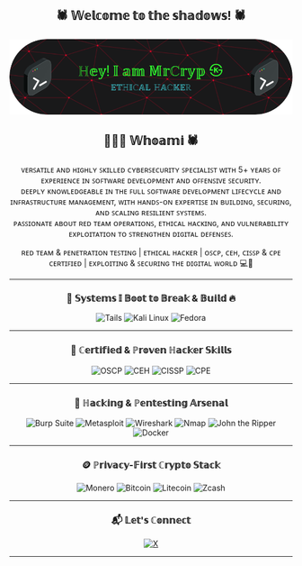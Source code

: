 ## <p align="center"> 🕷️ 𝕎𝕖𝕝𝕔𝕠𝕞𝕖 𝕥𝕠 𝕥𝕙𝕖 𝕤𝕙𝕒𝕕𝕠𝕨𝕤! 🕷️
 
![Header](github-header-image.png)
 
## <p align="center"> 🧑🏻‍💻 𝕎𝕙𝕠𝕒𝕞𝕚 🕷️

<p align="center">
  ᴠᴇʀꜱᴀᴛɪʟᴇ ᴀɴᴅ ʜɪɢʜʟʏ ꜱᴋɪʟʟᴇᴅ ᴄʏʙᴇʀꜱᴇᴄᴜʀɪᴛʏ ꜱᴘᴇᴄɪᴀʟɪꜱᴛ ᴡɪᴛʜ 5+ ʏᴇᴀʀꜱ ᴏꜰ ᴇxᴘᴇʀɪᴇɴᴄᴇ ɪɴ ꜱᴏꜰᴛᴡᴀʀᴇ ᴅᴇᴠᴇʟᴏᴘᴍᴇɴᴛ ᴀɴᴅ ᴏꜰꜰᴇɴꜱɪᴠᴇ ꜱᴇᴄᴜʀɪᴛʏ.<br>
  ᴅᴇᴇᴘʟʏ ᴋɴᴏᴡʟᴇᴅɢᴇᴀʙʟᴇ ɪɴ ᴛʜᴇ ꜰᴜʟʟ ꜱᴏꜰᴛᴡᴀʀᴇ ᴅᴇᴠᴇʟᴏᴘᴍᴇɴᴛ ʟɪꜰᴇᴄʏᴄʟᴇ ᴀɴᴅ ɪɴꜰʀᴀꜱᴛʀᴜᴄᴛᴜʀᴇ ᴍᴀɴᴀɢᴇᴍᴇɴᴛ, ᴡɪᴛʜ ʜᴀɴᴅꜱ-ᴏɴ ᴇxᴘᴇʀᴛɪꜱᴇ ɪɴ ʙᴜɪʟᴅɪɴɢ, ꜱᴇᴄᴜʀɪɴɢ, ᴀɴᴅ ꜱᴄᴀʟɪɴɢ ʀᴇꜱɪʟɪᴇɴᴛ ꜱʏꜱᴛᴇᴍꜱ.<br>
  ᴘᴀꜱꜱɪᴏɴᴀᴛᴇ ᴀʙᴏᴜᴛ ʀᴇᴅ ᴛᴇᴀᴍ ᴏᴘᴇʀᴀᴛɪᴏɴꜱ, ᴇᴛʜɪᴄᴀʟ ʜᴀᴄᴋɪɴɢ, ᴀɴᴅ ᴠᴜʟɴᴇʀᴀʙɪʟɪᴛʏ ᴇxᴘʟᴏɪᴛᴀᴛɪᴏɴ ᴛᴏ ꜱᴛʀᴇɴɢᴛʜᴇɴ ᴅɪɢɪᴛᴀʟ ᴅᴇꜰᴇɴꜱᴇꜱ.<br>
</p>

<p align="center">
  ʀᴇᴅ ᴛᴇᴀᴍ & ᴘᴇɴᴇᴛʀᴀᴛɪᴏɴ ᴛᴇꜱᴛɪɴɢ | ᴇᴛʜɪᴄᴀʟ ʜᴀᴄᴋᴇʀ | ᴏꜱᴄᴘ, ᴄᴇʜ, ᴄɪꜱꜱᴘ & ᴄᴘᴇ ᴄᴇʀᴛɪꜰɪᴇᴅ | ᴇxᴘʟᴏɪᴛɪɴɢ & ꜱᴇᴄᴜʀɪɴɢ ᴛʜᴇ ᴅɪɢɪᴛᴀʟ ᴡᴏʀʟᴅ 💻🔐
</p>

---

### <p align="center"> 🧨 𝕊𝕪𝕤𝕥𝕖𝕞𝕤 𝕀 𝔹𝕠𝕠𝕥 𝕥𝕠 𝔹𝕣𝕖𝕒𝕜 & 𝔹𝕦𝕚𝕝𝕕 🔥

<div align="center">

  ![Tails](https://img.shields.io/badge/Tails-56347C?style=for-the-badge&logo=tails&logoColor=white)
  ![Kali Linux](https://img.shields.io/badge/Kali_Linux-557C94?style=for-the-badge&logo=kalilinux&logoColor=white)
  ![Fedora](https://img.shields.io/badge/Fedora-294172?style=for-the-badge&logo=fedora&logoColor=white)
</div>

---

### <p align="center"> 🔐 ℂ𝕖𝕣𝕥𝕚𝕗𝕚𝕖𝕕 & ℙ𝕣𝕠𝕧𝕖𝕟 ℍ𝕒𝕔𝕜𝕖𝕣 𝕊𝕜𝕚𝕝𝕝𝕤

<div align="center">
  <img src="https://img.shields.io/badge/OSCP-Black?style=for-the-badge&logo=offensive-security&logoColor=white" alt="OSCP" />
  <img src="https://img.shields.io/badge/CEH-0078D7?style=for-the-badge&logo=ec-council&logoColor=white" alt="CEH" />
  <img src="https://img.shields.io/badge/CISSP-2E7D32?style=for-the-badge&logo=isc2&logoColor=white" alt="CISSP" />
  <img src="https://img.shields.io/badge/CPE-FF6F00?style=for-the-badge&logo=certificate&logoColor=white" alt="CPE" />
</div>

---

### <p align="center"> 🔧 ℍ𝕒𝕔𝕜𝕚𝕟𝕘 & ℙ𝕖𝕟𝕥𝕖𝕤𝕥𝕚𝕟𝕘 𝔸𝕣𝕤𝕖𝕟𝕒𝕝

<div align="center">
  <img src="https://img.shields.io/badge/Burp_Suite-FF5722?style=for-the-badge&logo=burpsuite&logoColor=white" alt="Burp Suite" />
  <img src="https://img.shields.io/badge/Metasploit-6f2c91?style=for-the-badge&logo=metasploit&logoColor=white" alt="Metasploit" />
  <img src="https://img.shields.io/badge/Wireshark-00547e?style=for-the-badge&logo=wireshark&logoColor=white" alt="Wireshark" />
  <img src="https://img.shields.io/badge/Nmap-00CED1?style=for-the-badge&logo=nmap&logoColor=white" alt="Nmap" />
  <img src="https://img.shields.io/badge/John_the_Ripper-3a3a3a?style=for-the-badge&logo=john-the-ripper&logoColor=white" alt="John the Ripper" />
  <img src="https://img.shields.io/badge/Docker-2496ed?style=for-the-badge&logo=docker&logoColor=white" alt="Docker" />
</div>

---

### <p align="center"> 🪙 ℙ𝕣𝕚𝕧𝕒𝕔𝕪-𝔽𝕚𝕣𝕤𝕥 ℂ𝕣𝕪𝕡𝕥𝕠 𝕊𝕥𝕒𝕔𝕜

<div align="center">

  ![Monero](https://img.shields.io/badge/Monero-FF6600?style=for-the-badge&logo=monero&logoColor=white)
  ![Bitcoin](https://img.shields.io/badge/Bitcoin-000000?style=for-the-badge&logo=bitcoin&logoColor=white)
  ![Litecoin](https://img.shields.io/badge/Litecoin-A6A9AA?style=for-the-badge&logo=litecoin&logoColor=white)
  ![Zcash](https://img.shields.io/badge/Zcash-F4B728?style=for-the-badge&logo=zcash&logoColor=white)

</div>

---

### <p align="center"> 📬 𝕃𝕖𝕥'𝕤 ℂ𝕠𝕟𝕟𝕖𝕔𝕥

<div align="center">
<a href="https://x.com/L0rd_t0ken" target="_blank" rel="noopener noreferrer">
  <img src="https://img.shields.io/badge/X-000000?style=for-the-badge&logo=x&logoColor=white" alt="X" />
</a>

</div>  

--- 
